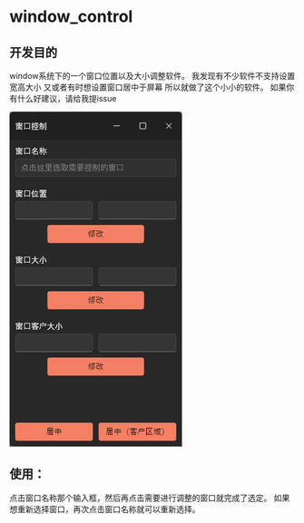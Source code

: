 # window_control

## 开发目的

window系统下的一个窗口位置以及大小调整软件。
我发现有不少软件不支持设置宽高大小
又或者有时想设置窗口居中于屏幕
所以就做了这个小小的软件。
如果你有什么好建议，请给我提issue

![软件截图](./images/main.png)

## 使用：

点击窗口名称那个输入框，然后再点击需要进行调整的窗口就完成了选定。
如果想重新选择窗口，再次点击窗口名称就可以重新选择。
